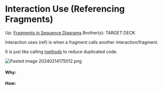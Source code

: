 # Interaction Use (Referencing Fragments)

Up: [Fragments in Sequence Diagrams](fragments_in_sequence_diagrams)
Brother(s):
TARGET DECK

Interaction uses (ref) is when a fragment calls another interaction/fragment. 

It is just like calling [methods](methods) to reduce duplicated code.

![Pasted image 20240214175012.png](pasted_image_20240214175012.png)




































#### Why:
#### How:









